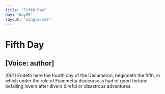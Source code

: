 ```yaml
---
title: "Fifth Day"
day: "day05"
layout: "single-xml"
---
```

<div id="day05" ruler="fiammetta" type="Day">
 <h1>
  Fifth Day
 </h1>
 <argument>
  <p>
   <h2>
    [Voice: author]
   </h2>
  </p>
  <p>
   <a name="p05990001">
    [001]
   </a>
   Endeth here the fourth day of the Decameron, beginneth
 the fifth, in which under the rule of Fiammetta discourse
 is had of good fortune befalling lovers after
 divers direful or disastrous adventures.
  </p>
 </argument>
</div>